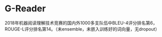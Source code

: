 # G-Reader
2018年机器阅读理解技术竞赛的国内外1000多支队伍中BLEU-4评分排名第6， ROUGE-L评分排名第14。（未ensemble，未嵌入训练好的词向量，无dropout）
